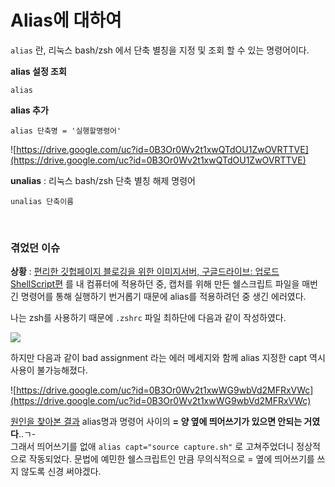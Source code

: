 # Alias에 대하여

`alias` 란, 리눅스 bash/zsh 에서 단축 별칭을 지정 및 조회 할 수 있는 명령어이다.

**alias 설정 조회**

```shell
alias
```

**alias 추가**

```shell
alias 단축명 = '실행할명령어'
```

![https://drive.google.com/uc?id=0B3Or0Wv2t1xwQTdOU1ZwOVRTTVE](https://drive.google.com/uc?id=0B3Or0Wv2t1xwQTdOU1ZwOVRTTVE)

**unalias** : 리눅스 bash/zsh 단축 별칭 해제 명령어

```shell
unalias 단축이름
```

<br>

### 겪었던 이슈

**상황** : [편리한 깃헙페이지 블로깅을 위한 이미지서버, 구글드라이브: 업로드 ShellScript편](https://beomi.github.io/2017/03/27/Use-GoogleDrive-as-Image-Server/) 를 내 컴퓨터에 적용하던 중, 캡처를 위해 만든 쉘스크립트 파일을 매번 긴 명령어를 통해 실행하기 번거롭기 때문에 alias를 적용하려던 중 생긴 에러였다.

나는 zsh를 사용하기 때문에 `.zshrc` 파일 최하단에 다음과 같이 작성하였다.

![](https://drive.google.com/uc?id=0B3Or0Wv2t1xwZ0RDLTdCbG9PN00)

하지만 다음과 같이 bad assignment 라는 에러 메세지와 함께 alias 지정한 capt 역시 사용이 불가능해졌다.

![https://drive.google.com/uc?id=0B3Or0Wv2t1xwWG9wbVd2MFRxVWc](https://drive.google.com/uc?id=0B3Or0Wv2t1xwWG9wbVd2MFRxVWc)

[원인을 찾아본 결과](http://stackoverflow.com/questions/19920019/zshrc-config-file-syntax-error) alias명과 명령어 사이의 **= 양 옆에 띄어쓰기가 있으면 안되는 거였다**..ㄱ-<br>그래서 띄어쓰기를 없애  `alias capt="source capture.sh"` 로 고쳐주었더니 정상적으로 작동되었다. 문법에 예민한 쉘스크립트인 만큼 무의식적으로 = 옆에 띄어쓰기를 쓰지 않도록 신경 써야겠다.